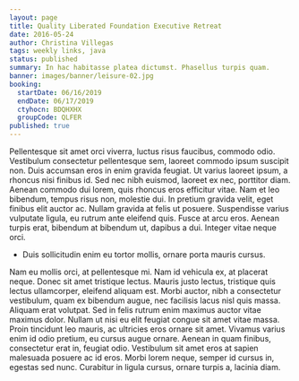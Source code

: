 ```yaml
---
layout: page
title: Quality Liberated Foundation Executive Retreat
date: 2016-05-24
author: Christina Villegas
tags: weekly links, java
status: published
summary: In hac habitasse platea dictumst. Phasellus turpis quam.
banner: images/banner/leisure-02.jpg
booking:
  startDate: 06/16/2019
  endDate: 06/17/2019
  ctyhocn: BDQHXHX
  groupCode: QLFER
published: true
---
```

Pellentesque sit amet orci viverra, luctus risus faucibus, commodo odio. Vestibulum consectetur pellentesque sem, laoreet commodo ipsum suscipit non. Duis accumsan eros in enim gravida feugiat. Ut varius laoreet ipsum, a rhoncus nisi finibus id. Sed nec nibh euismod, laoreet ex nec, porttitor diam. Aenean commodo dui lorem, quis rhoncus eros efficitur vitae. Nam et leo bibendum, tempus risus non, molestie dui. In pretium gravida velit, eget finibus elit auctor ac. Nullam gravida at felis ut posuere. Suspendisse varius vulputate ligula, eu rutrum ante eleifend quis. Fusce at arcu eros. Aenean turpis erat, bibendum at bibendum ut, dapibus a dui. Integer vitae neque orci.

* Duis sollicitudin enim eu tortor mollis, ornare porta mauris cursus.

Nam eu mollis orci, at pellentesque mi. Nam id vehicula ex, at placerat neque. Donec sit amet tristique lectus. Mauris justo lectus, tristique quis lectus ullamcorper, eleifend aliquam est. Morbi auctor, nibh a consectetur vestibulum, quam ex bibendum augue, nec facilisis lacus nisl quis massa. Aliquam erat volutpat. Sed in felis rutrum enim maximus auctor vitae maximus dolor. Nullam ut nisi eu elit feugiat congue sit amet vitae massa. Proin tincidunt leo mauris, ac ultricies eros ornare sit amet. Vivamus varius enim id odio pretium, eu cursus augue ornare. Aenean in quam finibus, consectetur erat in, feugiat odio. Vestibulum sit amet eros at sapien malesuada posuere ac id eros. Morbi lorem neque, semper id cursus in, egestas sed nunc. Curabitur in ligula cursus, ornare turpis a, lacinia diam.
